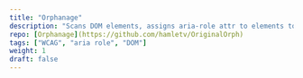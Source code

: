```yaml
---
title: "Orphanage"
description: "Scans DOM elements, assigns aria-role attr to elements to improve a11y."
repo: [Orphanage](https://github.com/hamletv/OriginalOrph)
tags: ["WCAG", "aria role", "DOM"]
weight: 1
draft: false
---
```

